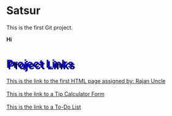 # Satsur
This is the first Git project.
<html>
<style>
  #ProjectLinks {
    color: blue;
    text-shadow: 4px 4px black;
  }
</style>
<body>
<p><b>Hi</b></p>
<h1 id="ProjectLinks">Project Links</h1>
<a id="Form Link" href="https://satsur.github.io/Satsur/form.html">This is the link to the first HTML page assigned by: Rajan Uncle</a><br><br>
<a id="TipCalculatorLink" href="https://satsur.github.io/Satsur/Tip%20Calculator%20Code.html">This is the link to a Tip Calculator Form</a><br><br>
<a id="ToDoListLink" href="https://satsur.github.io/Satsur/ToDoList.html">This is the link to a To-Do List</a>
</body>
</html>
